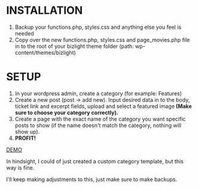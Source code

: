 # INSTALLATION
<ol>
   <li>Backup your functions.php, styles.css and anything else you feel is needed </li>
   <li>Copy over the new functions.php, styles.css and page_movies.php file in to the root of your bizlight theme folder (path: wp-content/themes/bizlight)</li>
</ol>

# SETUP 
1) In your wordpress admin, create a category (for example: Features) <br />
2) Create a new post (post -> add new). Input desired data in to the body, ticket link and excerpt fields, upload and select a featured image<b> (Make sure to choose your category correctly).</b> <br />
3) Create a page with the exact name of the category you want specific posts to show (if the name doesn't match the category, nothing will show up). <br />
4) <b>PROFIT!</b>


<a href="https://www.youtube.com/watch?v=eDctQPg07cA">DEMO</a>
<p>In hindsight, I could of just created a custom category template, but this way is fine.</p>
<p>I'll keep making adjustments to this, just make sure to make backups.</p>
